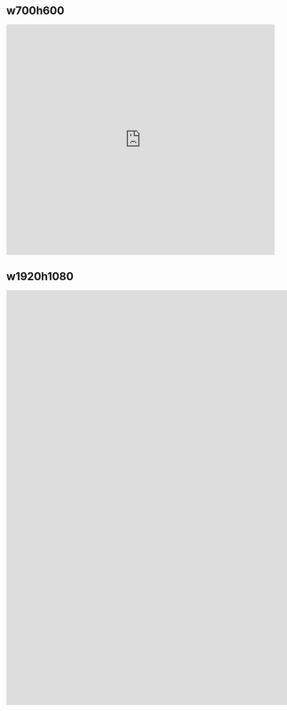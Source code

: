 # w700h600
<iframe src="https://github.com/projects" frameBorder="0" width="700" height="600"></iframe>

# w1920h1080
<iframe src="https://github.com/projects" frameBorder="0" width="1920" height="1080"></iframe>